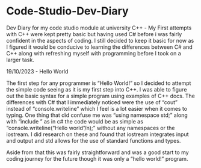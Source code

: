 # Code-Studio-Dev-Diary
Dev Diary for my code studio module at university
C++ -
My First attempts with C++ were kept pretty basic but having used C# before i was fairly confident in the aspects of coding. I still decided to keep it basic for now as I figured it would be conducive to learning the differences between C# and C++ along with refreshing myself with programming before I took on a larger task.

19/10/2023 - Hello World


The first step for any programmer is “Hello World!” so I decided to attempt the simple code seeing as it is my first step into C++. I was able to figure out the basic syntax for a simple program using examples of C++ docs. The differences with C# that I immediately noticed were the use of “cout” instead of “console.writeline” which I feel is a lot easier when it comes to typing. One thing that did confuse me was “using namespace std;” along with “include <iostream>” as in c# the code would be as simple as “console.writeline(“Hello world”/n);” without any namespaces or the iostream. I did research on these and found that iostream integrates input and output and std allows for the use of standard functions and types. 

Aside from that this was fairly straightforward and was a good start to my coding journey for the future though it was only a “hello world!” program.
